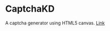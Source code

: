  # CaptchaKD
 
 A captcha generator using HTML5 canvas. [Link](http://webprojectskd.epizy.com/proj/captcha/index.html)
